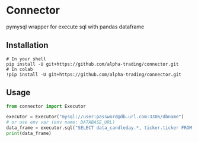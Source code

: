 # Connector

pymysql wrapper for execute sql with pandas dataframe
## Installation
```shell script
# In your shell
pip install -U git+https://github.com/alpha-trading/connector.git
# In colab
!pip install -U git+https://github.com/alpha-trading/connector.git
```

## Usage
```python
from connector import Executor

executor = Executor("mysql://user:password@db.url.com:3306/dbname")
# or use env var (env name: DATABASE_URL)
data_frame = executor.sql("SELECT data_candleday.*, ticker.ticker FROM data_candleday INNER JOIN data_ticker as ticker ON ticker.id = data_candleday.ticker_id  LIMIT 100;")
print(data_frame)
```